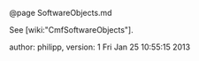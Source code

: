 @page SoftwareObjects.md

See \[wiki:"CmfSoftwareObjects"\].

author: philipp, version: 1 Fri Jan 25 10:55:15 2013
